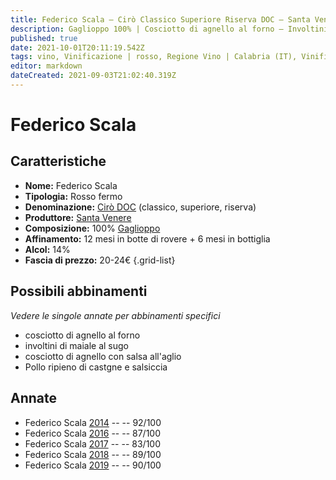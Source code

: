 ```yaml
---
title: Federico Scala – Cirò Classico Superiore Riserva DOC – Santa Venere – Calabria (IT) – 20-24€ – 2★-5★
description: Gaglioppo 100% | Cosciotto di agnello al forno – Involtini di maiale al sugo – Cosciotto di agnello con salsa all'aglio – Pollo ripieno di castgne e salsiccia
published: true
date: 2021-10-01T20:11:19.542Z
tags: vino, Vinificazione | rosso, Regione Vino | Calabria (IT), Vinificazione | varietale, Alimento | agnello, Alimento-dettagli | coscia, Cottura | al forno, Aromatizzazione | salsa all'aglio, Vinificazione | fermo, Valutazioni | 5 stelle, gaglioppo, involtini di maiale al sugo, Pollo ripieno di castgne e salsiccia, Prezzi | 20-24€
editor: markdown
dateCreated: 2021-09-03T21:02:40.319Z
---
```


 # Federico Scala

## Caratteristiche
- **Nome:** Federico Scala
- **Tipologia:** Rosso fermo
- **Denominazione:** [Cirò DOC](/denominazioni/Italia/Calabria/DOC/Ciro) (classico, superiore, riserva)
- **Produttore:** [Santa Venere](/produttori/Italia/Calabria/Santa-Venere)
- **Composizione:** 100% [Gaglioppo](/vitigni/Italia/bacca-nera/gaglioppo)
- **Affinamento:** 12 mesi in botte di rovere + 6 mesi in bottiglia
- **Alcol:** 14%
- **Fascia di prezzo:** 20-24€
{.grid-list}



## Possibili abbinamenti
*Vedere le singole annate per abbinamenti specifici*

- cosciotto di agnello al forno
- involtini di maiale al sugo
- cosciotto di agnello con salsa all'aglio
- Pollo ripieno di castgne e salsiccia

## Annate

- Federico Scala [2014](vini/Italia/Calabria/Santa-Venere/Federico-Scala/2014) -- <span class="star-5"></span> -- 92/100
- Federico Scala [2016](vini/Italia/Calabria/Santa-Venere/Federico-Scala/2016) -- <span class="star-3"></span> -- 87/100
- Federico Scala [2017](vini/Italia/Calabria/Santa-Venere/Federico-Scala/2017) -- <span class="star-2"></span> -- 83/100
- Federico Scala [2018](vini/Italia/Calabria/Santa-Venere/Federico-Scala/2018) -- <span class="star-4"></span> -- 89/100
- Federico Scala [2019](vini/Italia/Calabria/Santa-Venere/Federico-Scala/2019) -- <span class="star-4"></span> -- 90/100
